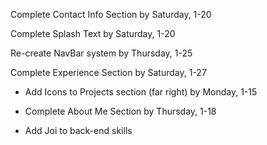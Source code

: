 

Complete Contact Info Section
    by  Saturday, 1-20

Complete Splash Text
    by  Saturday, 1-20

Re-create NavBar system
    by  Thursday, 1-25
    
Complete Experience Section
    by  Saturday, 1-27



- Add Icons to Projects section (far right)
    by  Monday, 1-15

- Complete About Me Section
    by  Thursday, 1-18
    
- Add Joi to back-end skills